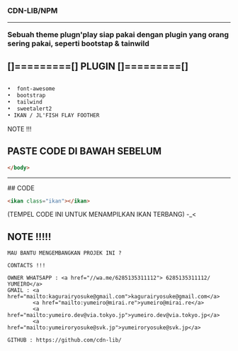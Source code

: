 <h3><strong>
CDN-LIB/NPM 
<hr>
Sebuah theme plugn'play siap pakai dengan plugin yang orang sering pakai, seperti bootstap & tainwild

</strong></h3>


## []=========[] PLUGIN []=========[]
```html

•  font-awesome
•  bootstrap
•  tailwind
•  sweetalert2
• IKAN / JL'FISH FLAY FOOTHER
```

NOTE !!!

## PASTE CODE DI BAWAH SEBELUM 
```html 
</body>
```
<hr>
## CODE

```html 
<ikan class="ikan"></ikan>
```

(TEMPEL CODE INI UNTUK MENAMPILKAN IKAN TERBANG) -_<

## NOTE !!!!!

```
MAU BANTU MENGEMBANGKAN PROJEK INI ?

CONTACTS !!!

OWNER WHATSAPP : <a href="//wa.me/6285135311112"> 6285135311112/ YUMEIRO</a>
GMAIL : <a href="mailto:kagurairyosuke@gmail.com">kagurairyosuke@gmail.com</a>
        <a href="mailto:yumeiro@mirai.re">yumeiro@mirai.re</a>
        <a href="mailto:yumeiro.dev@via.tokyo.jp">yumeiro.dev@via.tokyo.jp</a>
        <a href="mailto:yumeiroryosuke@svk.jp">yumeiroryosuke@svk.jp</a>
        
GITHUB : https://github.com/cdn-lib/
```
